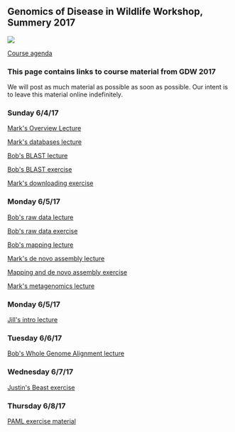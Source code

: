 ## Genomics of Disease in Wildlife Workshop, Summery 2017

<img src="http://gdwworkshop.colostate.edu/media/sites/131/2016/11/GDW.png">

[Course agenda](./GDW2017_Agenda.pdf)

### This page contains links to course material from GDW 2017

We will post as much material as possible as soon as possible.  Our intent is to leave this material online indefinitely.

### Sunday 6/4/17

[Mark's Overview Lecture](./lectures/Stenglein_introduction_to_genomics_and_sequencing_lecture.pdf)

[Mark's databases lecture](./lectures/Stenglein_databases_lecture.pdf)

[Bob's BLAST lecture](./lectures/Fitak_GWD2017_Blast.pdf)

[Bob's BLAST exercise](./exercises/Blast_exercise.md)

[Mark's downloading exercise](./exercises/download_exercise.md)

### Monday 6/5/17

[Bob's raw data lecture](./lectures/Fitak_GWD2017_NGS-QC.pdf)

[Bob's raw data exercise](./exercises/Raw_data_exercise.md)

[Bob's mapping lecture](./lectures/Fitak_GWD2017_Mapping.pdf)

[Mark's de novo assembly lecture](./lectures/Stenglein_de_novo_assembly_lecture.pdf)

[Mapping and de novo assembly exercise](./exercises/mapping_assembly_exercise.md)

[Mark's metagenomics lecture](./lectures/Stenglein_metagenomics_lecture.pdf)

### Monday 6/5/17
[Jill's intro lecture](./lectures/Pecon-Slattery_Introduction_GDW2017.pdf)

### Tuesday 6/6/17
[Bob's Whole Genome Alignment lecture](./lectures/Fitak_GWD2017_WGA.pdf)

### Wednesday 6/7/17
[Justin's Beast exercise](./exercises/GDW_Beast_Tutorial.pdf)

### Thursday 6/8/17
[PAML exercise material](./exercises/PAML%20Exercise.zip)

